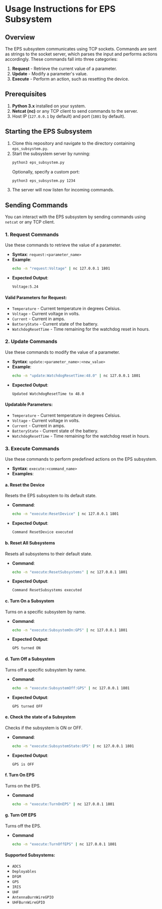 # Usage Instructions for EPS Subsystem

## Overview
The EPS subsystem communicates using TCP sockets. Commands are sent as strings to the socket server, which parses the input and performs actions accordingly. These commands fall into three categories:

1. **Request** - Retrieve the current value of a parameter.
2. **Update** - Modify a parameter's value.
3. **Execute** - Perform an action, such as resetting the device.

## Prerequisites
1. **Python 3.x** installed on your system.
2. **Netcat (nc)** or any TCP client to send commands to the server.
3. Host IP (`127.0.0.1` by default) and port (`1801` by default).

## Starting the EPS Subsystem
1. Clone this repository and navigate to the directory containing `eps_subsystem.py`.
2. Start the subsystem server by running:
   ```bash
   python3 eps_subsystem.py
   ```
   Optionally, specify a custom port:
   ```bash
   python3 eps_subsystem.py 1234
   ```
3. The server will now listen for incoming commands.

## Sending Commands
You can interact with the EPS subsystem by sending commands using `netcat` or any TCP client.

### 1. **Request Commands**
Use these commands to retrieve the value of a parameter.
- **Syntax**: `request:<parameter_name>`
- **Example**:
   ```bash
   echo -n "request:Voltage" | nc 127.0.0.1 1801
   ```
- **Expected Output**:
   ```
   Voltage:5.24
   ```

#### Valid Parameters for Request:
- `Temperature` - Current temperature in degrees Celsius.
- `Voltage` - Current voltage in volts.
- `Current` - Current in amps.
- `BatteryState` - Current state of the battery.
- `WatchdogResetTime` - Time remaining for the watchdog reset in hours.

### 2. **Update Commands**
Use these commands to modify the value of a parameter.
- **Syntax**: `update:<parameter_name>:<new_value>`
- **Example**:
   ```bash
   echo -n "update:WatchdogResetTime:48.0" | nc 127.0.0.1 1801
   ```
- **Expected Output**:
   ```
   Updated WatchdogResetTime to 48.0
   ```

#### Updatable Parameters:
- `Temperature` - Current temperature in degrees Celsius.
- `Voltage` - Current voltage in volts.
- `Current` - Current in amps.
- `BatteryState` - Current state of the battery.
- `WatchdogResetTime` - Time remaining for the watchdog reset in hours.

### 3. **Execute Commands**
Use these commands to perform predefined actions on the EPS subsystem.
- **Syntax**: `execute:<command_name>`
- **Examples**:

#### a. Reset the Device
Resets the EPS subsystem to its default state.
- **Command**:
   ```bash
   echo -n "execute:ResetDevice" | nc 127.0.0.1 1801
   ```
- **Expected Output**:
   ```
   Command ResetDevice executed
   ```

#### b. Reset All Subsystems
Resets all subsystems to their default state.
- **Command**:
   ```bash
   echo -n "execute:ResetSubsystems" | nc 127.0.0.1 1801
   ```
- **Expected Output**:
   ```
   Command ResetSubsystems executed
   ```

#### c. Turn On a Subsystem
Turns on a specific subsystem by name.
- **Command**:
   ```bash
   echo -n "execute:SubsystemOn:GPS" | nc 127.0.0.1 1801
   ```
- **Expected Output**:
   ```
   GPS turned ON
   ```

#### d. Turn Off a Subsystem
Turns off a specific subsystem by name.
- **Command**:
   ```bash
   echo -n "execute:SubsystemOff:GPS" | nc 127.0.0.1 1801
   ```
- **Expected Output**:
   ```
   GPS turned OFF
   ```
#### e. Check the state of a Subsystem
Checks if the subsystem is ON or OFF.
- **Command**:
   ```bash
   echo -n "execute:SubsystemState:GPS" | nc 127.0.0.1 1801
   ```
- **Expected Output**:
   ```
   GPS is OFF
   ```

#### f. Turn On EPS
Turns on the EPS.
- **Command**
   ```bash
   echo -n "execute:TurnOnEPS" | nc 127.0.0.1 1801
   ```

#### g. Turn Off EPS
Turns off the EPS.
- **Command**
   ```bash
   echo -n "execute:TurnOffEPS" | nc 127.0.0.1 1801
   ```

#### Supported Subsystems:
- `ADCS`
- `Deployables`
- `DFGM`
- `GPS`
- `IRIS`
- `UHF`
- `AntennaBurnWireGPIO`
- `UHFBurnWireGPIO`

